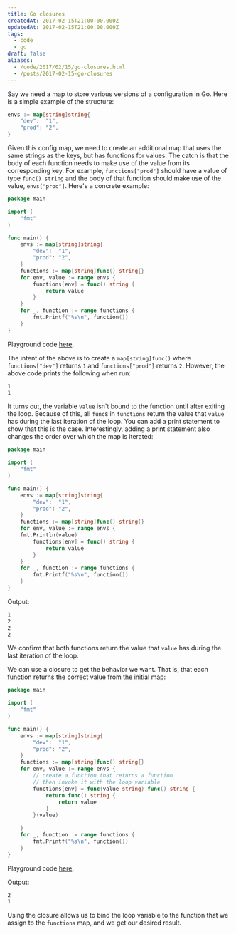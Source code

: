 ```yaml
---
title: Go closures
createdAt: 2017-02-15T21:00:00.000Z
updatedAt: 2017-02-15T21:00:00.000Z
tags:
  - code
  - go
draft: false
aliases:
  - /code/2017/02/15/go-closures.html
  - /posts/2017-02-15-go-closures
---
```


Say we need a map to store various versions of a configuration in Go. Here is a simple example of the structure:

```go
envs := map[string]string{
    "dev":  "1",
    "prod": "2",
}
```

Given this config map, we need to create an additional map that uses the same strings as the keys, but has functions for values. The catch is that the body of each function needs to make use of the value from its corresponding key. For example, `functions["prod"]` should have a value of type `func() string` and the body of that function should make use of the value, `envs["prod"]`. Here's a concrete example:

```go
package main

import (
    "fmt"
)

func main() {
    envs := map[string]string{
        "dev":  "1",
        "prod": "2",
    }
    functions := map[string]func() string{}
    for env, value := range envs {
        functions[env] = func() string {
            return value
        }
    }
    for _, function := range functions {
        fmt.Printf("%s\n", function())
    }
}
```

Playground code [here](https://play.golang.org/p/HovGDCz2pm).

The intent of the above is to create a `map[string]func()` where `functions["dev"]` returns `1` and `functions["prod"]` returns `2`. However, the above code prints the following when run:

```sh
1
1
```

It turns out, the variable `value` isn't bound to the function until after exiting the loop. Because of this, all `func`s in `functions` return the value that `value` has during the last iteration of the loop. You can add a print statement to show that this is the case. Interestingly, adding a print statement also changes the order over which the map is iterated:

```go
package main

import (
    "fmt"
)

func main() {
    envs := map[string]string{
        "dev":  "1",
        "prod": "2",
    }
    functions := map[string]func() string{}
    for env, value := range envs {
    fmt.Println(value)
        functions[env] = func() string {
            return value
        }
    }
    for _, function := range functions {
        fmt.Printf("%s\n", function())
    }
}
```

Output:

```sh
1
2
2
2
```

We confirm that both functions return the value that `value` has during the last iteration of the loop.

We can use a closure to get the behavior we want. That is, that each function returns the correct value from the initial map:

```go
package main

import (
    "fmt"
)

func main() {
    envs := map[string]string{
        "dev":  "1",
        "prod": "2",
    }
    functions := map[string]func() string{}
    for env, value := range envs {
        // create a function that returns a function
        // then invoke it with the loop variable
        functions[env] = func(value string) func() string {
            return func() string {
                return value
            }
        }(value)

    }
    for _, function := range functions {
        fmt.Printf("%s\n", function())
    }
}
```

Playground code [here](https://play.golang.org/p/fZFCsux7ci).

Output:

```sh
2
1
```

Using the closure allows us to bind the loop variable to the function that we assign to the `functions` map, and we get our desired result.

